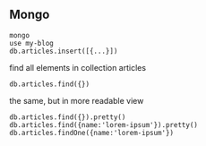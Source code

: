 

## Mongo

```
mongo
use my-blog
db.articles.insert([{...}])
```

find all elements in collection articles
```
db.articles.find({})
```
the same, but in more readable view
```
db.articles.find({}).pretty()
db.articles.find({name:'lorem-ipsum'}).pretty()
db.articles.findOne({name:'lorem-ipsum'})
```